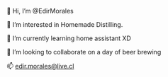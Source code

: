 👋 Hi, I’m @EdirMorales

👀 I’m interested in Homemade Distilling.

🌱 I’m currently learning home assistant XD

💞️ I’m looking to collaborate on a day of beer brewing

📫 edir.morales@live.cl
